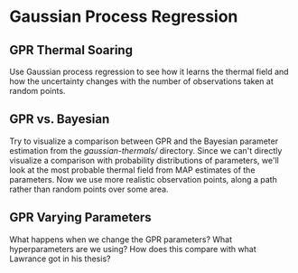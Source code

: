 # Gaussian Process Regression

## GPR Thermal Soaring
Use Gaussian process regression to see how it learns the thermal field
and how the uncertainty changes with the number of observations taken at
random points.

## GPR vs. Bayesian
Try to visualize a comparison between GPR and the Bayesian parameter
estimation from the *gaussian-thermals/* directory. Since we can't
directly visualize a comparison with probability distributions of
parameters, we'll look at the most probable thermal field from MAP
estimates of the parameters. Now we use more realistic observation
points, along a path rather than random points over some area.

## GPR Varying Parameters
What happens when we change the GPR parameters? What hyperparameters are we
using? How does this compare with what Lawrance got in his thesis?
